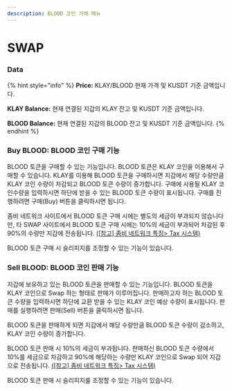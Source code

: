 ```yaml
---
description: BLOOD 코인 거래 메뉴
---
```


# SWAP

### Data

{% hint style="info" %}
**Price:** KLAY/BLOOD 현재 가격 및 KUSDT 기준 금액입니다.&#x20;

**KLAY Balance:** 현재 연결된 지갑의 KLAY 잔고 및 KUSDT 기준 금액입니다.&#x20;

**BLOOD Balance:** 현재 연결된 지갑의 BLOOD 잔고 및 KUSDT 기준 금액입니다.
{% endhint %}

### Buy BLOOD: BLOOD 코인 구매 기능

BLOOD 토큰을 구매할 수 있는 기능입니다. BLOOD 토큰은 KLAY 코인을 이용해서 구매할 수 있습니다. KLAY를 이용해 BLOOD 토큰을 구매하시면 지갑에서 해당 수량만큼 KLAY 코인 수량이 차감되고 BLOOD 토큰 수량이 증가합니다. 구매에 사용될 KLAY 코인수량을 입력하시면 하단에 받을 수 있는 BLOOD 토큰 수량이 표시됩니다. 구매를 진행하려면 구매(Buy) 버튼을 클릭하시면 됩니다.

좀비 네트워크 사이트에서 BLOOD 토큰 구매 시에는 별도의 세금이 부과되지 않습니다만, 타 SWAP 사이트에서 BLOOD 토큰 구매 시에는 10%의 세금이 부과되어 차감된 후 90%의 수량만 지갑에 전송됩니다. [(\[참고\] 좀비 네트워크 특징> Tax 시스템)](../undefined-1/tax-whale-tax.md)

BLOOD 토큰 구매 시 슬리피지를 조정할 수 있는 기능이 있습니다.

### Sell BLOOD: BLOOD 코인 판매 기능

지갑에 보유하고 있는 BLOOD 토큰을 판매할 수 있는 기능입니다. BLOOD 토큰을 KLAY 코인으로 Swap 하는 형태로 판매가 이루어집니다. 판매하고자 하는 BLOOD 토큰 수량을 입력하시면 하단에 교환 받을 수 있는 KLAY 코인 예상 수량이 표시됩니다. 판매를 실행하려면 판매(Sell) 버튼을 클릭하시면 됩니다.

BLOOD 토큰을 판매하게 되면 지갑에서 해당 수량만큼 BLOOD 토큰 수량이 감소하고, KLAY 코인 수량이 증가합니다.

BLOOD 토큰 판매 시 10%의 세금이 부과됩니다. 판매하신 BLOOD 토큰 수량에서 10%를 세금으로 차감하고 90%에 해당하는 수량만 KLAY 코인으로 Swap 되어 지갑으로 전송됩니다. [(\[참고\] 좀비 네트워크 특징> Tax 시스템)](../undefined-1/tax-whale-tax.md)

BLOOD 토큰 판매 시 슬리피지룰 조정할 수 있는 기능이 있습니다.
